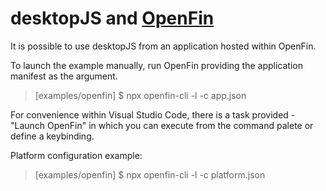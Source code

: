 desktopJS and [OpenFin](https://openfin.co/ "OpenFin")
======================================================

It is possible to use desktopJS from an application hosted within OpenFin.

To launch the example manually, run OpenFin providing the application manifest
as the argument.

<blockquote>
   [examples/openfin] $ npx openfin-cli -l -c app.json
</blockquote>

For convenience within Visual Studio Code, there is a task provided - "Launch OpenFin" in which
you can execute from the command palete or define a keybinding.

Platform configuration example:

<blockquote>
   [examples/openfin] $ npx openfin-cli -l -c platform.json
</blockquote>